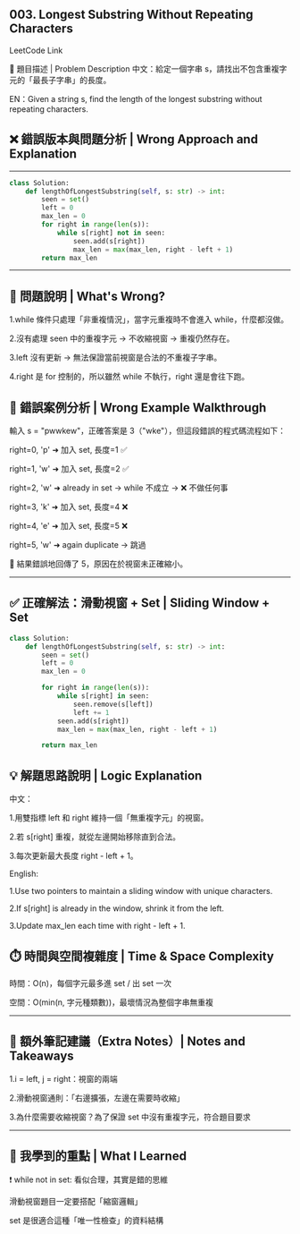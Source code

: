 ## 003. Longest Substring Without Repeating Characters
LeetCode Link

🧩 題目描述 | Problem Description
中文：給定一個字串 s，請找出不包含重複字元的「最長子字串」的長度。

EN：Given a string s, find the length of the longest substring without repeating characters.

## ❌ 錯誤版本與問題分析 | Wrong Approach and Explanation
---

``` python
class Solution:
    def lengthOfLongestSubstring(self, s: str) -> int:
        seen = set()
        left = 0
        max_len = 0
        for right in range(len(s)):
            while s[right] not in seen:
                seen.add(s[right])
                max_len = max(max_len, right - left + 1)
        return max_len
```

---

## 🧨 問題說明 | What's Wrong?

1.while 條件只處理「非重複情況」，當字元重複時不會進入 while，什麼都沒做。

2.沒有處理 seen 中的重複字元 → 不收縮視窗 → 重複仍然存在。

3.left 沒有更新 → 無法保證當前視窗是合法的不重複子字串。

4.right 是 for 控制的，所以雖然 while 不執行，right 還是會往下跑。

## 🧪 錯誤案例分析 | Wrong Example Walkthrough
輸入 s = "pwwkew"，正確答案是 3（"wke"），但這段錯誤的程式碼流程如下：

right=0, 'p' ➜ 加入 set, 長度=1 ✅

right=1, 'w' ➜ 加入 set, 長度=2 ✅

right=2, 'w' ➜ already in set → while 不成立 → ❌ 不做任何事

right=3, 'k' ➜ 加入 set, 長度=4 ❌

right=4, 'e' ➜ 加入 set, 長度=5 ❌

right=5, 'w' ➜ again duplicate → 跳過

🛑 結果錯誤地回傳了 5，原因在於視窗未正確縮小。

---

## ✅ 正確解法：滑動視窗 + Set | Sliding Window + Set

``` python
class Solution:
    def lengthOfLongestSubstring(self, s: str) -> int:
        seen = set()
        left = 0
        max_len = 0

        for right in range(len(s)):
            while s[right] in seen:
                seen.remove(s[left])
                left += 1
            seen.add(s[right])
            max_len = max(max_len, right - left + 1)

        return max_len
```
## 💡 解題思路說明 | Logic Explanation

中文：

1.用雙指標 left 和 right 維持一個「無重複字元」的視窗。

2.若 s[right] 重複，就從左邊開始移除直到合法。

3.每次更新最大長度 right - left + 1。

English:

1.Use two pointers to maintain a sliding window with unique characters.

2.If s[right] is already in the window, shrink it from the left.

3.Update max_len each time with right - left + 1.

## ⏱️ 時間與空間複雜度 | Time & Space Complexity

時間：O(n)，每個字元最多進 set / 出 set 一次

空間：O(min(n, 字元種類數))，最壞情況為整個字串無重複

---

## 📌 額外筆記建議（Extra Notes）| Notes and Takeaways

1.i = left, j = right：視窗的兩端

2.滑動視窗通則：「右邊擴張，左邊在需要時收縮」

3.為什麼需要收縮視窗？為了保證 set 中沒有重複字元，符合題目要求

---
## 🧠 我學到的重點 | What I Learned
❗ while not in set: 看似合理，其實是錯的思維

滑動視窗題目一定要搭配「縮窗邏輯」

set 是很適合這種「唯一性檢查」的資料結構